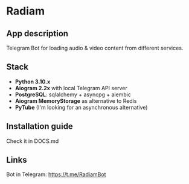 # Radiam

## App description

Telegram Bot for loading audio & video content from different
services.

## Stack

- **Python 3.10.x**
- **Aiogram 2.2x** with local Telegram API server
- **PostgreSQL**: sqlalchemy + asyncpg + alembic
- **Aiogram MemoryStorage** as alternative to Redis
- **PyTube** (I'm looking for an asynchronous alternative)

## Installation guide

Check it in DOCS.md

## Links

Bot in Telegram: https://t.me/RadiamBot
